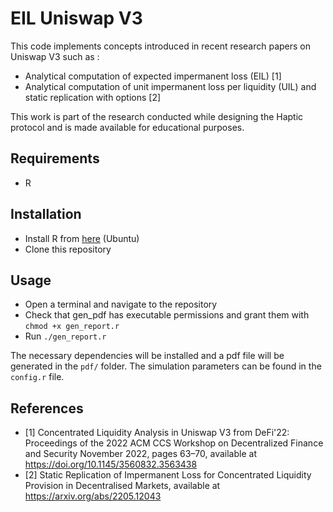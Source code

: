 # EIL Uniswap V3

This code implements concepts introduced in recent research papers on Uniswap V3 such as : 

  - Analytical computation of expected impermanent loss (EIL) [1]
  - Analytical computation of unit impermanent loss per liquidity (UIL) and static replication with options [2]

This work is part of the research conducted while designing the Haptic protocol and is made available for educational purposes.

## Requirements

- R

## Installation

- Install R from [here](https://cran.r-project.org/bin/linux/ubuntu/) (Ubuntu)
- Clone this repository

## Usage

- Open a terminal and navigate to the repository
- Check that gen_pdf has executable permissions and grant them with `chmod +x gen_report.r`
- Run `./gen_report.r`

The necessary dependencies will be installed and a pdf file will be generated in the `pdf/` folder. The simulation parameters can be found in the `config.r` file.

## References

- [1] Concentrated Liquidity Analysis in Uniswap V3 from DeFi'22: Proceedings of the 2022 ACM CCS Workshop on Decentralized Finance and Security November 2022, pages 63–70, available at https://doi.org/10.1145/3560832.3563438
- [2] Static Replication of Impermanent Loss for Concentrated Liquidity Provision in Decentralised Markets, available at https://arxiv.org/abs/2205.12043
